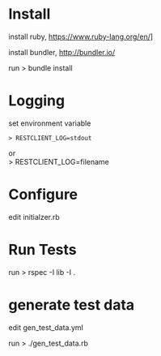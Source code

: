 # Install 

install ruby, https://www.ruby-lang.org/en/]

install bundler, http://bundler.io/

run 
    > bundle install

# Logging 
set environment variable 

    > RESTCLIENT_LOG=stdout
or    
    > RESTCLIENT_LOG=filename 
    
# Configure 
edit initialzer.rb 

# Run Tests 
run > rspec -I lib -I .


# generate test data
edit gen_test_data.yml

run > ./gen_test_data.rb

